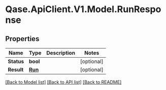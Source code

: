 # Qase.ApiClient.V1.Model.RunResponse

## Properties

Name | Type | Description | Notes
------------ | ------------- | ------------- | -------------
**Status** | **bool** |  | [optional] 
**Result** | [**Run**](Run.md) |  | [optional] 

[[Back to Model list]](../../README.md#documentation-for-models) [[Back to API list]](../../README.md#documentation-for-api-endpoints) [[Back to README]](../../README.md)

